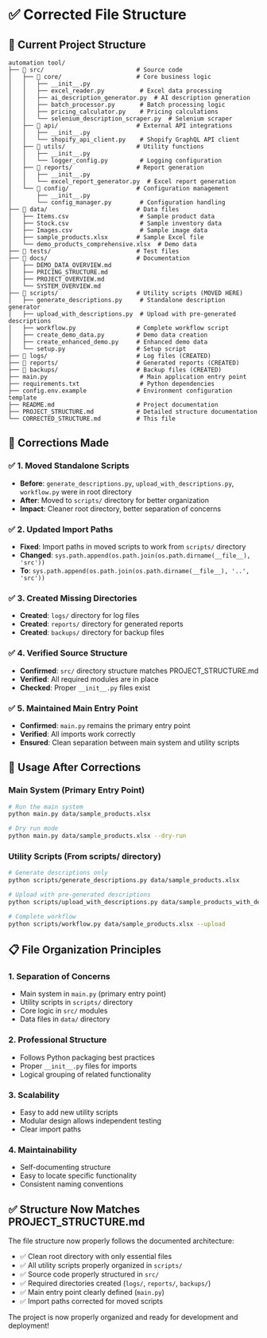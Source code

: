 # ✅ Corrected File Structure

## 📁 Current Project Structure

```
automation tool/
├── 📁 src/                          # Source code
│   ├── 📁 core/                     # Core business logic
│   │   ├── __init__.py
│   │   ├── excel_reader.py          # Excel data processing
│   │   ├── ai_description_generator.py  # AI description generation
│   │   ├── batch_processor.py       # Batch processing logic
│   │   ├── pricing_calculator.py    # Pricing calculations
│   │   └── selenium_description_scraper.py  # Selenium scraper
│   ├── 📁 api/                      # External API integrations
│   │   ├── __init__.py
│   │   └── shopify_api_client.py    # Shopify GraphQL API client
│   ├── 📁 utils/                    # Utility functions
│   │   ├── __init__.py
│   │   └── logger_config.py         # Logging configuration
│   ├── 📁 reports/                  # Report generation
│   │   ├── __init__.py
│   │   └── excel_report_generator.py  # Excel report generation
│   └── 📁 config/                   # Configuration management
│       ├── __init__.py
│       └── config_manager.py        # Configuration handling
├── 📁 data/                         # Data files
│   ├── Items.csv                    # Sample product data
│   ├── Stock.csv                    # Sample inventory data
│   ├── Images.csv                   # Sample image data
│   ├── sample_products.xlsx        # Sample Excel file
│   └── demo_products_comprehensive.xlsx  # Demo data
├── 📁 tests/                        # Test files
├── 📁 docs/                         # Documentation
│   ├── DEMO_DATA_OVERVIEW.md
│   ├── PRICING_STRUCTURE.md
│   ├── PROJECT_OVERVIEW.md
│   └── SYSTEM_OVERVIEW.md
├── 📁 scripts/                      # Utility scripts (MOVED HERE)
│   ├── generate_descriptions.py     # Standalone description generator
│   ├── upload_with_descriptions.py  # Upload with pre-generated descriptions
│   ├── workflow.py                 # Complete workflow script
│   ├── create_demo_data.py         # Demo data creation
│   ├── create_enhanced_demo.py     # Enhanced demo data
│   └── setup.py                    # Setup script
├── 📁 logs/                         # Log files (CREATED)
├── 📁 reports/                      # Generated reports (CREATED)
├── 📁 backups/                      # Backup files (CREATED)
├── main.py                          # Main application entry point
├── requirements.txt                 # Python dependencies
├── config.env.example              # Environment configuration template
├── README.md                       # Project documentation
├── PROJECT_STRUCTURE.md            # Detailed structure documentation
└── CORRECTED_STRUCTURE.md          # This file
```

## 🔧 Corrections Made

### ✅ 1. Moved Standalone Scripts
- **Before**: `generate_descriptions.py`, `upload_with_descriptions.py`, `workflow.py` were in root directory
- **After**: Moved to `scripts/` directory for better organization
- **Impact**: Cleaner root directory, better separation of concerns

### ✅ 2. Updated Import Paths
- **Fixed**: Import paths in moved scripts to work from `scripts/` directory
- **Changed**: `sys.path.append(os.path.join(os.path.dirname(__file__), 'src'))`
- **To**: `sys.path.append(os.path.join(os.path.dirname(__file__), '..', 'src'))`

### ✅ 3. Created Missing Directories
- **Created**: `logs/` directory for log files
- **Created**: `reports/` directory for generated reports  
- **Created**: `backups/` directory for backup files

### ✅ 4. Verified Source Structure
- **Confirmed**: `src/` directory structure matches PROJECT_STRUCTURE.md
- **Verified**: All required modules are in place
- **Checked**: Proper `__init__.py` files exist

### ✅ 5. Maintained Main Entry Point
- **Confirmed**: `main.py` remains the primary entry point
- **Verified**: All imports work correctly
- **Ensured**: Clean separation between main system and utility scripts

## 🚀 Usage After Corrections

### Main System (Primary Entry Point)
```bash
# Run the main system
python main.py data/sample_products.xlsx

# Dry run mode
python main.py data/sample_products.xlsx --dry-run
```

### Utility Scripts (From scripts/ directory)
```bash
# Generate descriptions only
python scripts/generate_descriptions.py data/sample_products.xlsx

# Upload with pre-generated descriptions
python scripts/upload_with_descriptions.py data/sample_products_with_descriptions.xlsx

# Complete workflow
python scripts/workflow.py data/sample_products.xlsx --upload
```

## 📋 File Organization Principles

### 1. **Separation of Concerns**
- Main system in `main.py` (primary entry point)
- Utility scripts in `scripts/` directory
- Core logic in `src/` modules
- Data files in `data/` directory

### 2. **Professional Structure**
- Follows Python packaging best practices
- Proper `__init__.py` files for imports
- Logical grouping of related functionality

### 3. **Scalability**
- Easy to add new utility scripts
- Modular design allows independent testing
- Clear import paths

### 4. **Maintainability**
- Self-documenting structure
- Easy to locate specific functionality
- Consistent naming conventions

## ✅ Structure Now Matches PROJECT_STRUCTURE.md

The file structure now properly follows the documented architecture:
- ✅ Clean root directory with only essential files
- ✅ All utility scripts properly organized in `scripts/`
- ✅ Source code properly structured in `src/`
- ✅ Required directories created (`logs/`, `reports/`, `backups/`)
- ✅ Main entry point clearly defined (`main.py`)
- ✅ Import paths corrected for moved scripts

The project is now properly organized and ready for development and deployment!
